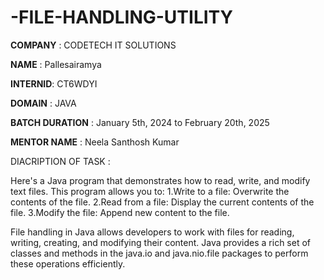 # -FILE-HANDLING-UTILITY

**COMPANY** : CODETECH IT SOLUTIONS

**NAME**    : Pallesairamya

**INTERNID**: CT6WDYI

**DOMAIN**  : JAVA

**BATCH DURATION** : January 5th, 2024 to February 20th, 2025

**MENTOR NAME** :  Neela Santhosh Kumar 

DIACRIPTION OF TASK :

Here's a Java program that demonstrates how to read, write, and modify text files. This program allows you to: 
1.Write to a file: Overwrite the contents of the file. 
2.Read from a file: Display the current contents of the file. 
3.Modify the file: Append new content to the file.

File handling in Java allows developers to work with files for reading, writing, creating, and modifying their content. Java provides a rich set of classes and methods in the java.io and java.nio.file packages to perform these operations efficiently.

